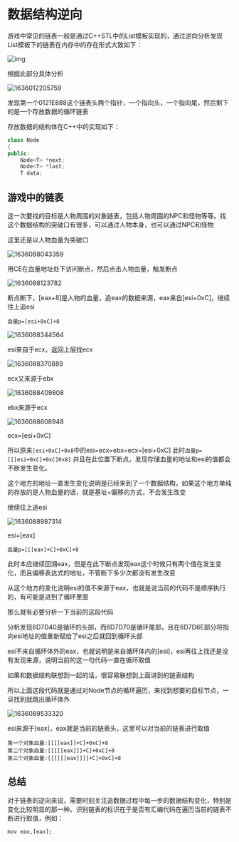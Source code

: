 # 数据结构逆向

游戏中常见的链表一般是通过C++STL中的List模板实现的，通过逆向分析发现List模板下的链表在内存中的存在形式大致如下：

![img](https://img2020.cnblogs.com/blog/1940490/202109/1940490-20210919205434934-1164898513.png)

根据此部分具体分析

![1636012205759](C:\Users\13719\AppData\Roaming\Typora\typora-user-images\1636012205759.png)

发现第一个0121E888这个链表头两个指针，一个指向头，一个指向尾，然后剩下的是一个存放数据的循环链表

存放数据的结构体在C++中的实现如下：

```c++
class Node
{
public:
    Node<T> *next;
    Node<T> *last;
    T data;
```

## 游戏中的链表

这一次要找的目标是人物周围的对象链表，包括人物周围的NPC和怪物等等。找这个数据结构的突破口有很多，可以通过人物本身，也可以通过NPC和怪物

这里还是以人物血量为突破口

![1636088043359](C:\Users\13719\AppData\Roaming\Typora\typora-user-images\1636088043359.png)

用CE在血量地址处下访问断点，然后点击人物血量，触发断点

![1636088123782](C:\Users\13719\AppData\Roaming\Typora\typora-user-images\1636088123782.png)

断点断下，[eax+8]是人物的血量，追eax的数据来源，eax来自[esi+0xC]，继续往上追esi

`血量p=[esi+0xC]+8`

![1636088344564](C:\Users\13719\AppData\Roaming\Typora\typora-user-images\1636088344564.png)

esi来自于ecx，返回上层找ecx

![1636088370889](C:\Users\13719\AppData\Roaming\Typora\typora-user-images\1636088370889.png)

ecx又来源于ebx

![1636088409808](C:\Users\13719\AppData\Roaming\Typora\typora-user-images\1636088409808.png)

ebx来源于ecx

![1636088608948](C:\Users\13719\AppData\Roaming\Typora\typora-user-images\1636088608948.png)

ecx=[esi+0xC]

所以原来`[esi+0xC]+0x8`中的esi=ecx=ebx=ecx=[esi+0xC]
此时`血量p=[[[esi+0xC]+0xC]0x8]`
并且在此位置下断点，发现存储血量的地址和esi的值都会不断发生变化。

这个地方的地址一直发生变化说明是已经来到了一个数据结构，如果这个地方单纯的存放的是人物血量的话，就是基址+偏移的方式，不会发生改变

继续往上追esi

![1636088987314](C:\Users\13719\AppData\Roaming\Typora\typora-user-images\1636088987314.png)

esi=[eax]

`血量p=[[[eax]+C]+0xC]+8`

此时本应继续回溯eax，但是在此下断点发现eax这个时候只有两个值在发生变化，而且偏移表达式的地址，不管断下多少次都没有发生改变

从这个地方的变化说明esi的值不来源于eax，也就是说当前的代码不是顺序执行的，有可能是进到了循环里面

那么就有必要分析一下当前的这段代码

分析发现6D7D40是循环的头部，而6D7D70是循环尾部，且在6D7D6E部分将指向esi地址的值重新赋给了esi之后就回到循环头部

esi不来自循环体外的eax，也就说明是来自循环体内的[esi]，esi再往上找还是没有发现来源，说明当前的这一句代码一直在循环取值

如果和数据结构联想到一起的话，很容易联想到上面讲到的链表结构

所以上面这段代码就是通过对Node节点的循环遍历，来找到想要的目标节点，一旦找到就跳出循环体外

![1636089533320](C:\Users\13719\AppData\Roaming\Typora\typora-user-images\1636089533320.png)

esi来源于[eax]，eax就是当前的链表头，这里可以对当前的链表进行取值

```
第一个对象血量:[[[[eax]]+C]+0xC]+8
第二个对象血量:[[[[[eax]]]+C]+0xC]+8
第三个对象血量:[[[[[[eax]]]]+C]+0xC]+8
```

## 总结

对于链表的逆向来说，需要时刻关注追数据过程中每一步的数据结构变化，特别是变化比较明显的那一种。识别链表的标识在于是否有汇编代码在遍历当前的链表不断进行取值，例如：

`mov eax,[eax];`
